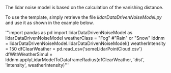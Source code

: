 The lidar noise model is based on the calculation of the vanishing distance.  


To use the template, simply retrieve the file *lidarDataDrivenNoiseModel.py*  and use it as shown in the example below. 

'''import pandas as pd
import lidarDataDrivenNoiseModel as lidarDataDrivenNoiseModel
weatherClass = "Fog" #"Rain" or "Snow"
lddnm = lidarDataDrivenNoiseModel.lidarDataDrivenNoiseModel()
weatherIntensity = 150
dfClearWeather = pd.read_csv('someLidarPointCloud.csv')
dfWithWeatherSimul = lddnm.applyLidarModelToDataframeRadius(dfClearWeather, 'dist', 'intensity', weatherIntensity)'''
